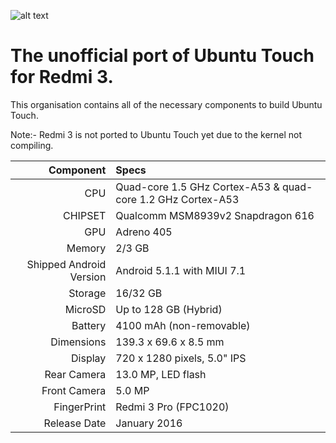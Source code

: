 ![alt text](https://camo.githubusercontent.com/d9af70ebd8be2e46ad31305ec628144f3570350c1b38821c4ee201ec9757ee2c/687474703a2f2f63646e322e67736d6172656e612e636f6d2f76762f706963732f7869616f6d692f7869616f6d692d7265646d692d332d302e6a7067)

# The unofficial port of Ubuntu Touch for Redmi 3.
This organisation contains all of the necessary components to build Ubuntu Touch.

Note:- Redmi 3 is not ported to Ubuntu Touch yet due to the kernel not compiling.

Component| Specs
-------:|:-------------------------
CPU     | Quad-core 1.5 GHz Cortex-A53 & quad-core 1.2 GHz Cortex-A53
CHIPSET | Qualcomm MSM8939v2 Snapdragon 616
GPU     | Adreno 405
Memory  | 2/3 GB
Shipped Android Version | Android 5.1.1 with MIUI 7.1
Storage | 16/32 GB
MicroSD | Up to 128 GB (Hybrid)
Battery | 4100 mAh (non-removable)
Dimensions | 139.3 x 69.6 x 8.5 mm
Display | 720 x 1280 pixels, 5.0" IPS
Rear Camera  | 13.0 MP, LED flash
Front Camera | 5.0 MP
FingerPrint | Redmi 3 Pro (FPC1020)
Release Date | January 2016
